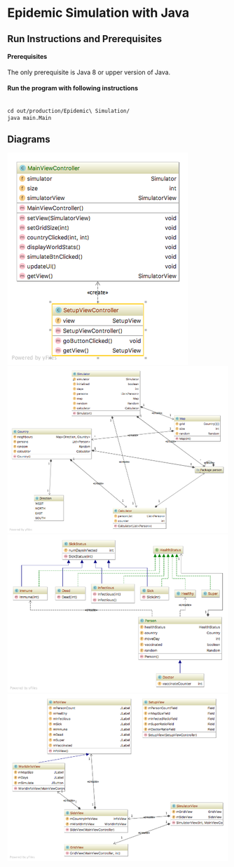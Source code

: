 # Epidemic Simulation with Java
## Run Instructions and Prerequisites

#### Prerequisites
The only prerequisite is Java 8 or upper version of Java.

#### Run the program with following instructions

```

cd out/production/Epidemic\ Simulation/
java main.Main

```

## Diagrams

![Alt text](/diagrams/controller.png?raw=true "Controller UML Diagram")
![Alt text](/diagrams/model.png?raw=true "Model UML Diagram")
![Alt text](/diagrams/person.png?raw=true "Person UML Diagram")
![Alt text](/diagrams/view.png?raw=true "View UML Diagram")

